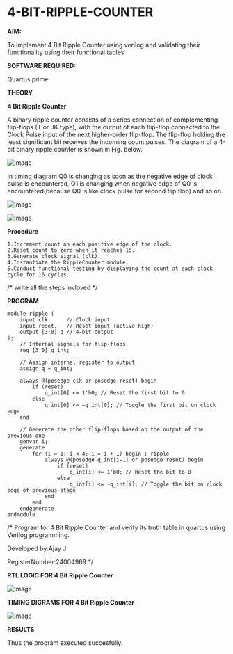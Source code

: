 # 4-BIT-RIPPLE-COUNTER

**AIM:**

To implement  4 Bit Ripple Counter using verilog and validating their functionality using their functional tables

**SOFTWARE REQUIRED:**

Quartus prime

**THEORY**

**4 Bit Ripple Counter**

A binary ripple counter consists of a series connection of complementing flip-flops (T or JK type), with the output of each flip-flop connected to the Clock Pulse input of the next higher-order flip-flop. The flip-flop holding the least significant bit receives the incoming count pulses. The diagram of a 4-bit binary ripple counter is shown in Fig. below.

![image](https://github.com/naavaneetha/4-BIT-RIPPLE-COUNTER/assets/154305477/cb4b74d4-31ab-4359-95d0-d22e67daba13)

In timing diagram Q0 is changing as soon as the negative edge of clock pulse is encountered, Q1 is changing when negative edge of Q0 is encountered(because Q0 is like clock pulse for second flip flop) and so on.

![image](https://github.com/naavaneetha/4-BIT-RIPPLE-COUNTER/assets/154305477/a573a7d6-014e-4e54-93e6-e2ac9530960b)

![image](https://github.com/naavaneetha/4-BIT-RIPPLE-COUNTER/assets/154305477/85e1958a-2fc1-49bb-9a9f-d58ccbf3663c)

**Procedure**
```
1.Increment count on each positive edge of the clock.
2.Reset count to zero when it reaches 15.
3.Generate clock signal (clk).
4.Instantiate the RippleCounter module.
5.Conduct functional testing by displaying the count at each clock cycle for 16 cycles.

```
/* write all the steps invloved */

**PROGRAM**

```
module ripple (
    input clk,     // Clock input
    input reset,   // Reset input (active high)
    output [3:0] q // 4-bit output
);
    // Internal signals for flip-flops
    reg [3:0] q_int;

    // Assign internal register to output
    assign q = q_int;

    always @(posedge clk or posedge reset) begin
        if (reset) 
            q_int[0] <= 1'b0; // Reset the first bit to 0
        else 
            q_int[0] <= ~q_int[0]; // Toggle the first bit on clock edge
    end

    // Generate the other flip-flops based on the output of the previous one
    genvar i;
    generate
        for (i = 1; i < 4; i = i + 1) begin : ripple
            always @(posedge q_int[i-1] or posedge reset) begin
                if (reset) 
                    q_int[i] <= 1'b0; // Reset the bit to 0
                else 
                    q_int[i] <= ~q_int[i]; // Toggle the bit on clock edge of previous stage
            end
        end
    endgenerate
endmodule

```

/* Program for 4 Bit Ripple Counter and verify its truth table in quartus using Verilog programming.

 Developed by:Ajay J
 
 RegisterNumber:24004969
*/

**RTL LOGIC FOR 4 Bit Ripple Counter**

![image](https://github.com/user-attachments/assets/8811df7c-c1a6-4489-b98e-d8368add4889)


**TIMING DIGRAMS FOR 4 Bit Ripple Counter**

![image](https://github.com/user-attachments/assets/dbe8319f-dcc9-4a68-92ea-c8a19de9df37)


**RESULTS**

Thus the program executed succesfully.
